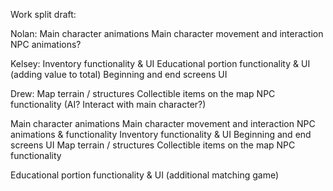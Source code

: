 Work split draft:

Nolan:
    Main character animations
    Main character movement and interaction
    NPC animations? 

Kelsey:
    Inventory functionality & UI
    Educational portion functionality & UI (adding value to total)
    Beginning and end screens UI

Drew:
    Map terrain / structures
    Collectible items on the map
    NPC functionality (AI? Interact with main character?)


Main character animations
Main character movement and interaction
NPC animations & functionality
Inventory functionality & UI
Beginning and end screens UI
Map terrain / structures
Collectible items on the map
NPC functionality

Educational portion functionality & UI (additional matching game)